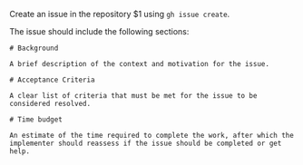 Create an issue in the repository $1 using `gh issue create`.

The issue should include the following sections:

```
# Background

A brief description of the context and motivation for the issue.

# Acceptance Criteria

A clear list of criteria that must be met for the issue to be considered resolved.

# Time budget

An estimate of the time required to complete the work, after which the implementer should reassess if the issue should be completed or get help.
```
